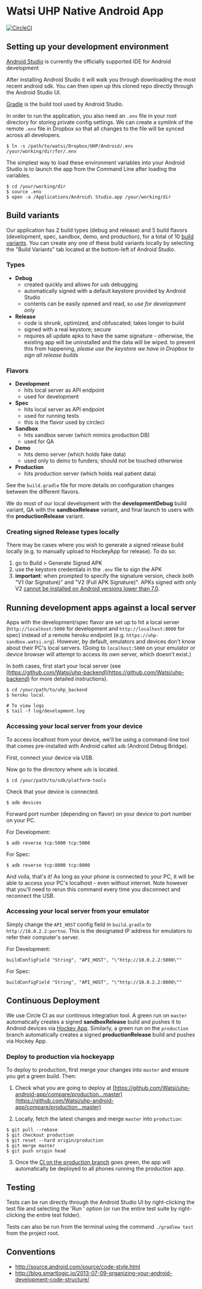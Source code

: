 # Watsi UHP Native Android App

[![CircleCI](https://circleci.com/gh/Watsi/uhp-android-app/tree/master.svg?style=svg&circle-token=69c6f960da7cb0bc04d5c94cbbba21c24cfafba7)](https://circleci.com/gh/Watsi/uhp-android-app/tree/master)

## Setting up your development environment

[Android Studio](https://developer.android.com/studio/index.html) is currently the officially supported IDE for Android development

After installing Android Studio it will walk you through downloading the most recent android sdk. You can then open up this cloned repo directly through the Android Studio UI.

[Gradle](https://gradle.org/) is the build tool used by Android Studio.

In order to run the application, you also need an `.env` file in your root directory for storing
private config settings. We can create a symlink of the remote `.env` file in Dropbox so that all
changes to the file will be synced across all developers.

```
$ ln -s /path/to/watsi/Dropbox/UHP/Android/.env /your/working/dir/for/.env
```

The simplest way to load these environment variables into your Android Studio is to launch the app from the Command Line after loading the variables.

```
$ cd /your/working/dir
$ source .env
$ open -a /Applications/Android\ Studio.app /your/working/dir
```

## Build variants

Our application has 2 build types (debug and release) and 5 build flavors (development, spec, sandbox,
demo, and production), for a total of 10 [build variants](https://developer.android.com/studio/build/build-variants.html#build-types). You can create any one of these build
variants locally by selecting the "Build Variants" tab located at the bottom-left of Android Studio.

### Types

- **Debug**
  - created quickly and allows for usb debugging
  - automatically signed with a default keystore provided by Android Studio
  - contents can be easily opened and read, so *use for development only*
- **Release**
  - code is shrunk, optimized, and obfuscated; takes longer to build
  - signed with a real keystore; secure
  - requires all update apks to have the same signature - otherwise, the existing app will be uninstalled and the data will be wiped. to prevent this from happening, _please use the keystore we have in Dropbox to sign all release builds_

### Flavors

- **Development**
  - hits local server as API endpoint
  - used for development
- **Spec**
  - hits local server as API endpoint
  - used for running tests
  - this is the flavor used by circleci
- **Sandbox** 
  - hits sandbox server (which mimics production DB)
  - used for QA
- **Demo**
  - hits demo server (which holds fake data)
  - used only to demo to funders; should not be touched otherwise
- **Production** 
  - hits production server (which holds real patient data)

See the `build.gradle` file for more details on configuration changes between the different flavors.

We do most of our local development with the **developmentDebug** build variant, QA with the **sandboxRelease** variant, and final launch to users with the **productionRelease** variant.

### Creating signed Release types locally

There may be cases where you wish to generate a signed release build locally (e.g. to manually upload to HockeyApp for release). To do so:

1. go to Build > Generate Signed APK
2. use the keystore credentials in the `.env` file to sign the APK
3. **important**: when prompted to specify the signature version, check both "V1 (Iar Signature)" and "V2 (Full APK Signature)". APKs signed with only V2 [cannot be installed on Android versions lower than 7.0](http://stackoverflow.com/questions/42648499/difference-between-signature-versions-v1jar-signature-and-v2full-apk-signat).

## Running development apps against a local server

Apps with the development/spec flavor are set up to hit a local server (`http://localhost:5000` for development and `http://localhost:8000` for spec) instead of a remote heroku endpoint (e.g. `https://uhp-sandbox.watsi.org`).
However, by default, emulators and devices don't know about their PC's local servers. (Going to `localhost:5000` on your emulator or device browser will attempt to access its _own_ server, which doesn't exist.)

In both cases, first start your local server (see [https://github.com/Watsi/uhp-backend](https://github.com/Watsi/uhp-backend) for more detailed instructions).

```
$ cd /your/path/to/uhp_backend
$ heroku local

# To view logs
$ tail -f log/development.log
```

### Accessing your local server from your device

To access localhost from your device, we'll be using
a command-line tool that comes pre-installed with Android called `adb` (Android Debug Bridge).

First, connect your device via USB.

Now go to the directory where `adb` is located.

```
$ cd /your/path/to/sdk/platform-tools
```


Check that your device is connected.

```
$ adb devices
```

Forward port number (depending on flavor) on your device to port number on your PC.

For Development:
```
$ adb reverse tcp:5000 tcp:5000
```

For Spec:
```
$ adb reverse tcp:8000 tcp:8000
```

And voila, that's it! As long as your phone is connected to your PC, it will be able to access your PC's localhost - even without internet. Note however that you'll need to rerun this command every time you disconnect and reconnect the USB.

### Accessing your local server from your emulator

Simply change the `API_HOST` config field in `build.gradle` to `http://10.0.2.2:portno`. This is the
designated IP address for emulators to refer their computer's server.

For Development:
```
buildConfigField "String", "API_HOST", "\"http://10.0.2.2:5000\""
```

For Spec:
```
buildConfigField "String", "API_HOST", "\"http://10.0.2.2:8000\""
```

## Continuous Deployment

We use Circle CI as our continous integration tool. A green run on `master` automatically creates a signed **sandboxRelease** build and pushes it to Android devices via [Hockey App](https://www.hockeyapp.net/). Similarly, a green run on the `production` branch automatically creates a signed **productionRelease** build and pushes via Hockey App.


### Deploy to production via hockeyapp

To deploy to production, first merge your changes into `master` and ensure you get a green build. Then:

1. Check what you are going to deploy at [https://github.com/Watsi/uhp-android-app/compare/production...master](https://github.com/Watsi/uhp-android-app/compare/production...master)

2. Locally, fetch the latest changes and merge `master` into `production`:
```
$ git pull --rebase
$ git checkout production
$ git reset --hard origin/production
$ git merge master
$ git push origin head
```

3. Once the [CI on the production branch](https://circleci.com/gh/Watsi/uhp-android-app/tree/production) goes green, the app will automatically be deployed to all phones running the production app.

## Testing

Tests can be run directly through the Android Studio UI by right-clicking the test file and selecting the 'Run <test>' option (or run the entire test suite by right-clicking the entire test folder).

Tests can also be run from the terminal using the command `./gradlew test` from the project root.

## Conventions

- http://source.android.com/source/code-style.html
- http://blog.smartlogic.io/2013-07-09-organizing-your-android-development-code-structure/